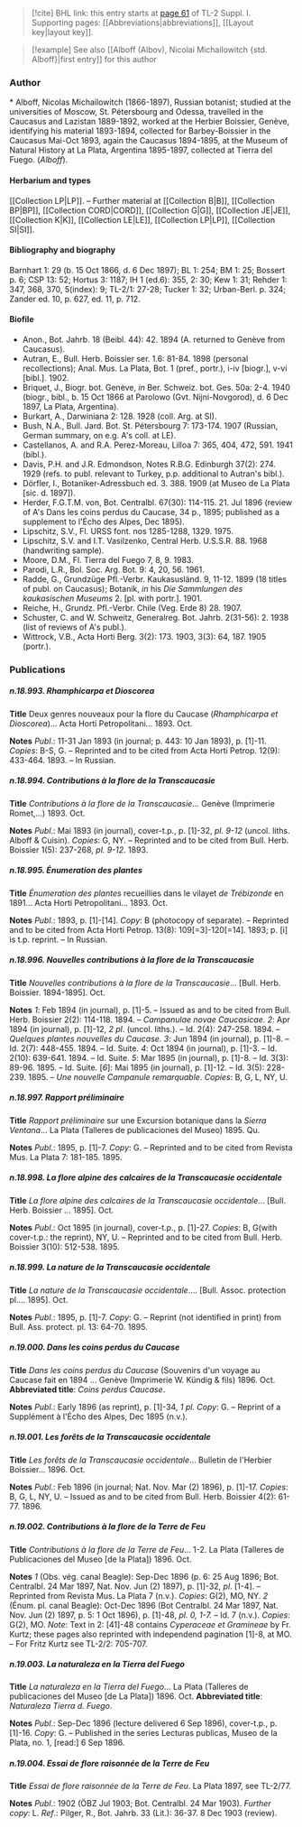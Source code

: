 > [!cite] BHL link: this entry starts at [page 61](https://www.biodiversitylibrary.org/item/103858#page/73/mode/1up) of TL-2 Suppl. I.
> Supporting pages: [[Abbreviations|abbreviations]], [[Layout key|layout key]].

> [!example] See also [[Alboff (Albov), Nicolai Michailowitch {std. Alboff}|first entry]] for this author

### Author

\* Alboff, Nicolas Michailowitch (1866-1897), Russian botanist; studied at the universities of Moscow, St. Pétersbourg and Odessa, travelled in the Caucasus and Lazistan 1889-1892, worked at the Herbier Boissier, Genève, identifying his material 1893-1894, collected for Barbey-Boissier in the Caucasus Mai-Oct 1893, again the Caucasus 1894-1895, at the Museum of Natural History at La Plata, Argentina 1895-1897, collected at Tierra del Fuego. (*Alboff*).

#### Herbarium and types

[[Collection LP|LP]]. – Further material at [[Collection B|B]], [[Collection BP|BP]], [[Collection CORD|CORD]], [[Collection G|G]], [[Collection JE|JE]], [[Collection K|K]], [[Collection LE|LE]], [[Collection LP|LP]], [[Collection SI|SI]].

#### Bibliography and biography

Barnhart 1: 29 (b. 15 Oct 1866, d. 6 Dec 1897); BL 1: 254; BM 1: 25; Bossert p. 6; CSP 13: 52; Hortus 3: 1187; IH 1 (ed.6): 355, 2: 30; Kew 1: 31; Rehder 1: 347, 368, 370, 5(index): 9; TL-2/1: 27-28; Tucker 1: 32; Urban-Berl. p. 324; Zander ed. 10, p. 627, ed. 11, p. 712.

#### Biofile

- Anon., Bot. Jahrb. 18 (Beibl. 44): 42. 1894 (A. returned to Genève from Caucasus).
- Autran, E., Bull. Herb. Boissier ser. 1.6: 81-84. 1898 (personal recollections); Anal. Mus. La Plata, Bot. 1 (pref., portr.), i-iv \[biogr.\], v-vi \[bibl.\]. 1902.
- Briquet, J., Biogr. bot. Genève, *in* Ber. Schweiz. bot. Ges. 50a: 2-4. 1940 (biogr., bibl., b. 15 Oct 1866 at Parolowo (Gvt. Nijni-Novgorod), d. 6 Dec 1897, La Plata, Argentina).
- Burkart, A., Darwiniana 2: 128. 1928 (coll. Arg. at SI).
- Bush, N.A., Bull. Jard. Bot. St. Pétersbourg 7: 173-174. 1907 (Russian, German summary, on e.g. A's coll. at LE).
- Castellanos, A. and R.A. Perez-Moreau, Lilloa 7: 365, 404, 472, 591. 1941 (bibl.).
- Davis, P.H. and J.R. Edmondson, Notes R.B.G. Edinburgh 37(2): 274. 1929 (refs. to publ. relevant to Turkey, p.p. additional to Autran's bibl.).
- Dörfler, I., Botaniker-Adressbuch ed. 3. 388. 1909 (at Museo de La Plata \[sic. d. 1897\]).
- Herder, F.G.T.M. von, Bot. Centralbl. 67(30): 114-115. 21. Jul 1896 (review of A's Dans les coins perdus du Caucase, 34 p., 1895; published as a supplement to l'Écho des Alpes, Dec 1895).
- Lipschitz, S.V., Fl. URSS font. nos 1285-1288, 1329. 1975.
- Lipschitz, S.V. and I.T. Vasilzenko, Central Herb. U.S.S.R. 88. 1968 (handwriting sample).
- Moore, D.M., Fl. Tierra del Fuego 7, 8, 9. 1983.
- Parodi, L.R., Bol. Soc. Arg. Bot. 9: 4, 20, 56. 1961.
- Radde, G., Grundzüge Pfl.-Verbr. Kaukasusländ. 9, 11-12. 1899 (18 titles of publ. on Caucasus); Botanik, *in* his *Die Sammlungen des kaukasischen Museums* 2. \[pl. with portr.\]. 1901.
- Reiche, H., Grundz. Pfl.-Verbr. Chile (Veg. Erde 8) 28. 1907.
- Schuster, C. and W. Schweitz, Generalreg. Bot. Jahrb. 2(31-56): 2. 1938 (list of reviews of A's publ.).
- Wittrock, V.B., Acta Horti Berg. 3(2): 173. 1903, 3(3): 64, 187. 1905 (portr.).

### Publications

##### n.18.993. Rhamphicarpa et Dioscorea

**Title**
Deux genres nouveaux pour la flore du Caucase (*Rhamphicarpa et Dioscorea*)... Acta Horti Petropolitani... 1893. Oct.

**Notes**
*Publ*.: 11-31 Jan 1893 (in journal; p. 443: 10 Jan 1893), p. \[1\]-11. *Copies*: B-S, G. – Reprinted and to be cited from Acta Horti Petrop. 12(9): 433-464. 1893. – In Russian.

##### n.18.994. Contributions à la flore de la Transcaucasie

**Title**
*Contributions à la flore de la Transcaucasie*... Genève (Imprimerie Romet,...) 1893. Oct.

**Notes**
*Publ*.: Mai 1893 (in journal), cover-t.p., p. \[1\]-32, *pl. 9-12* (uncol. liths. Alboff & Cuisin).
*Copies*: G, NY. – Reprinted and to be cited from Bull. Herb. Boissier 1(5): 237-268, *pl. 9-12.* 1893.

##### n.18.995. Énumeration des plantes

**Title**
*Énumeration des plantes* recueillies dans le vilayet *de Trébizonde* en 1891... Acta Horti Petropolitani... 1893. Oct.

**Notes**
*Publ*.: 1893, p. \[1\]-\[14\]. *Copy*: B (photocopy of separate). – Reprinted and to be cited from Acta Horti Petrop. 13(8): 109\[=3\]-120\[=14\]. 1893; p. \[i\] is t.p. reprint. – In Russian.

##### n.18.996. Nouvelles contributions à la flore de la Transcaucasie

**Title**
*Nouvelles contributions à la flore de la Transcaucasie*... \[Bull. Herb. Boissier. 1894-1895\]. Oct.

**Notes**
*1*: Feb 1894 (in journal), p. \[1\]-5. – Issued as and to be cited from Bull. Herb. Boissier 2(2): 114-118. 1894. – *Campanulae novae Caucasicae*.
*2*: Apr 1894 (in journal), p. \[1\]-12, *2 pl*. (uncol. liths.). – Id. 2(4): 247-258. 1894. – *Quelques plantes nouvelles du Caucase.
3*: Jun 1894 (in journal), p. \[1\]-8. – Id. 2(7): 448-455. 1894. – Id. Suite.
*4*: Oct 1894 (in journal), p. \[1\]-3. – Id. 2(10): 639-641. 1894. – Id. Suite.
*5*: Mar 1895 (in journal), p. \[1\]-8. – Id. 3(3): 89-96. 1895. – Id. Suite.
\[*6*\]: Mai 1895 (in journal), p. \[1\]-12. – Id. 3(5): 228-239. 1895. – *Une nouvelle Campanule remarquable*.
*Copies*: B, G, L, NY, U.

##### n.18.997. Rapport préliminaire

**Title**
*Rapport préliminaire* sur une Excursion botanique dans la *Sierra Ventana*... La Plata (Talleres de publicaciones del Museo) 1895. Qu.

**Notes**
*Publ*.: 1895, p. \[1\]-7. *Copy*: G. – Reprinted and to be cited from Revista Mus. La Plata 7: 181-185. 1895.

##### n.18.998. La flore alpine des calcaires de la Transcaucasie occidentale

**Title**
*La flore alpine des calcaires de la Transcaucasie occidentale*... \[Bull. Herb. Boissier ... 1895\]. Oct.

**Notes**
*Publ*.: Oct 1895 (in journal), cover-t.p., p. \[1\]-27. *Copies*: B, G(with cover-t.p.: the reprint), NY, U. – Reprinted and to be cited from Bull. Herb. Boissier 3(10): 512-538. 1895.

##### n.18.999. La nature de la Transcaucasie occidentale

**Title**
*La nature de la Transcaucasie occidentale*.... \[Bull. Assoc. protection pl.... 1895\]. Oct.

**Notes**
*Publ*.: 1895, p. \[1\]-7. *Copy*: G. – Reprint (not identified in print) from Bull. Ass. protect. pl. 13: 64-70. 1895.

##### n.19.000. Dans les coins perdus du Caucase

**Title**
*Dans les coins perdus du Caucase* (Souvenirs d'un voyage au Caucase fait en 1894 ... Genève (Imprimerie W. Kündig & fils) 1896. Oct.
**Abbreviated title**: *Coins perdus Caucase*.

**Notes**
*Publ*.: Early 1896 (as reprint), p. \[1\]-34, *1 pl. Copy*: G. – Reprint of a Supplément à l'Écho des Alpes, Dec 1895 (n.v.).

##### n.19.001. Les forêts de la Transcaucasie occidentale

**Title**
*Les forêts de la Transcaucasie occidentale*... Bulletin de l'Herbier Boissier... 1896. Oct.

**Notes**
*Publ*.: Feb 1896 (in journal; Nat. Nov. Mar (2) 1896), p. \[1\]-17. *Copies*: B, G, L, NY, U. – Issued as and to be cited from Bull. Herb. Boissier 4(2): 61-77. 1896.

##### n.19.002. Contributions à la flore de la Terre de Feu

**Title**
*Contributions à la flore de la Terre de Feu*... 1-2. La Plata (Talleres de Publicaciones del Museo \[de la Plata\]) 1896. Oct.

**Notes**
*1* (Obs. vég. canal Beagle): Sep-Dec 1896 (p. 6: 25 Aug 1896; Bot. Centralbl. 24 Mar 1897, Nat. Nov. Jun (2) 1897), p. \[1\]-32, *pl*. \[1-4\]. – Reprinted from Revista Mus. La Plata 7 (n.v.). *Copies*: G(2), MO, NY.
*2* (Énum. pl. canal Beagle): Oct-Dec 1896 (Bot Centralbl. 24 Mar 1897, Nat. Nov. Jun (2) 1897, p. 5: 1 Oct 1896), p. \[1\]-48, *pl. 0, 1-7.* – Id. 7 (n.v.). *Copies*: G(2), MO.
*Note*: Text in 2: \[41\]-48 contains *Cyperaceae et Gramineae* by Fr. Kurtz; these pages also reprinted with independend pagination \[1\]-8, at MO. – For Fritz Kurtz see TL-2/2: 705-707.

##### n.19.003. La naturaleza en la Tierra del Fuego

**Title**
*La naturaleza en la Tierra del Fuego*... La Plata (Talleres de publicaciones del Museo \[de La Plata\]) 1896. Oct.
**Abbreviated title**: *Naturaleza Tierra d. Fuego*.

**Notes**
*Publ*.: Sep-Dec 1896 (lecture delivered 6 Sep 1896), cover-t.p., p. \[1\]-16. *Copy*: G. – Published in the series Lecturas publicas, Museo de la Plata, no. 1, \[read:\] 6 Sep 1896.

##### n.19.004. Essai de flore raisonnée de la Terre de Feu

**Title**
*Essai de flore raisonnée de la Terre de Feu*. La Plata 1897, see TL-2/77.

**Notes**
*Publ*.: 1902 (ÖBZ Jul 1903; Bot. Centralbl. 24 Mar 1903). *Further copy*: L.
*Ref*.: Pilger, R., Bot. Jahrb. 33 (Lit.): 36-37. 8 Dec 1903 (review).

